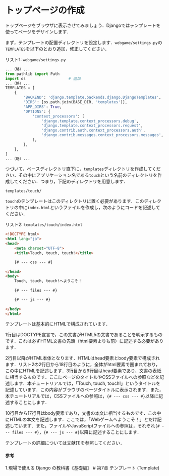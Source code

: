 # トップページの作成

トップページをブラウザに表示させてみましょう．Djangoではテンプレートを使ってページをデザインします．

まず，テンプレートの配置ディレクトリを設定します．`webgame/settings.py`の`TEMPLATES`を以下のとおり追加，修正してください．

リスト1: `webgame/settings.py`
```py
...（略）...
from pathlib import Path
import os                   # 追加
...（略）...
TEMPLATES = [
    {
        'BACKEND': 'django.template.backends.django.DjangoTemplates',
        'DIRS': [os.path.join(BASE_DIR, 'templates')],						# 修正
        'APP_DIRS': True,
        'OPTIONS': {
            'context_processors': [
                'django.template.context_processors.debug',
                'django.template.context_processors.request',
                'django.contrib.auth.context_processors.auth',
                'django.contrib.messages.context_processors.messages',
            ],
        },
    },
]
...（略）...
```

つづいて，ベースディレクトリ直下に，`templates`ディレクトリを作成してください．その中にアプリケーション名である`touch`という名前のディレクトリを作成してください．つまり，下記のディレクトリを用意します．

`templates/touch/`

`touch`のテンプレートはこのディレクトリに置く必要があります．このディレクトリの中に`index.html`というファイルを作成し，次のようにコードを記述してください．

リスト2: `templates/touch/index.html`
```html
<!DOCTYPE html>
<html lang="ja">
<head>
    <meta charset="UTF-8">
    <title>Touch, touch, touch!</title>

    {# --- css --- #}
    
</head>
<body>
    Touch, touch, touch!へようこそ！
    
    {# --- files --- #}

    {# --- js --- #}
    
</body>
</html>
```

テンプレートは基本的にHTMLで構成されています．

1行目はDOCTYPE宣言で，この文書がHTML5の文書であることを明示するものです．これは必ずHTML文書の先頭（html要素よりも前）に記述する必要があります．

2行目以降がHTML本体となります．HTMLはhead要素とbody要素で構成されます．リスト2の2行目から18行目のように，全体がhtml要素で囲まれており，この中にHTMLを記述します．3行目から9行目はhead要素であり，文書の表紙に相当するものです．ここにページのタイトルやCSSファイルへの参照などを記述します．本チュートリアルでは，「Touch, touch, touch!」というタイトルを記述しています．この内容がブラウザのページタイトルに表示されます．また，本チュートリアルでは，CSSファイルへの参照は，`{# --- css --- #}`以降に記述することにします．

10行目から17行目はbody要素であり，文書の本文に相当するものです．この中にHTMLの本文を記述します．ここでは，「Webゲームへようこそ！」とだけ記述しています．また，ファイルやJavaScriptファイルへの参照は，それぞれ`{# --- files --- #}`，`{# --- js --- #}`以降に記述することにします．

テンプレートの詳細については文献[1]を参照してください．

#### 参考
1.現場で使える Django の教科書《基礎編》 # 第7章 テンプレート (Template)
